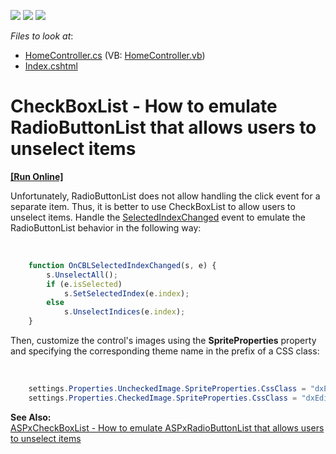 <!-- default badges list -->
![](https://img.shields.io/endpoint?url=https://codecentral.devexpress.com/api/v1/VersionRange/128549052/14.1.3%2B)
[![](https://img.shields.io/badge/Open_in_DevExpress_Support_Center-FF7200?style=flat-square&logo=DevExpress&logoColor=white)](https://supportcenter.devexpress.com/ticket/details/E4893)
[![](https://img.shields.io/badge/📖_How_to_use_DevExpress_Examples-e9f6fc?style=flat-square)](https://docs.devexpress.com/GeneralInformation/403183)
<!-- default badges end -->
<!-- default file list -->
*Files to look at*:

* [HomeController.cs](./CS/DXMVC/Controllers/HomeController.cs) (VB: [HomeController.vb](./VB/DXMVC/Controllers/HomeController.vb))
* [Index.cshtml](./CS/DXMVC/Views/Home/Index.cshtml)
<!-- default file list end -->
# CheckBoxList - How to emulate RadioButtonList that allows users to unselect items
<!-- run online -->
**[[Run Online]](https://codecentral.devexpress.com/e4893/)**
<!-- run online end -->


<p>Unfortunately, RadioButtonList does not allow handling the click event for a separate item. Thus, it is better to use CheckBoxList to allow users to unselect items. Handle the <a href="http://documentation.devexpress.com/#AspNet/DevExpressWebASPxEditorsScriptsASPxClientCheckBoxList_SelectedIndexChangedtopic"><u>SelectedIndexChanged</u></a> event to emulate the RadioButtonList behavior in the following way:</p><br />


```js
    function OnCBLSelectedIndexChanged(s, e) {
        s.UnselectAll();
        if (e.isSelected)
            s.SetSelectedIndex(e.index);
        else
            s.UnselectIndices(e.index);
    }

```

<p> </p><p>Then, customize the control's images using the <strong>SpriteProperties</strong> property and specifying the corresponding theme name in the prefix of a CSS class:</p><br />


```cs
    settings.Properties.UncheckedImage.SpriteProperties.CssClass = "dxEditors_edtRadioButtonUnchecked_DevEx";
    settings.Properties.CheckedImage.SpriteProperties.CssClass = "dxEditors_edtRadioButtonChecked_DevEx";

```

<p> </p><p><strong>See Also:</strong><br />
<a href="https://www.devexpress.com/Support/Center/p/E4895">ASPxCheckBoxList - How to emulate ASPxRadioButtonList that allows users to unselect items</a></p>

<br/>


